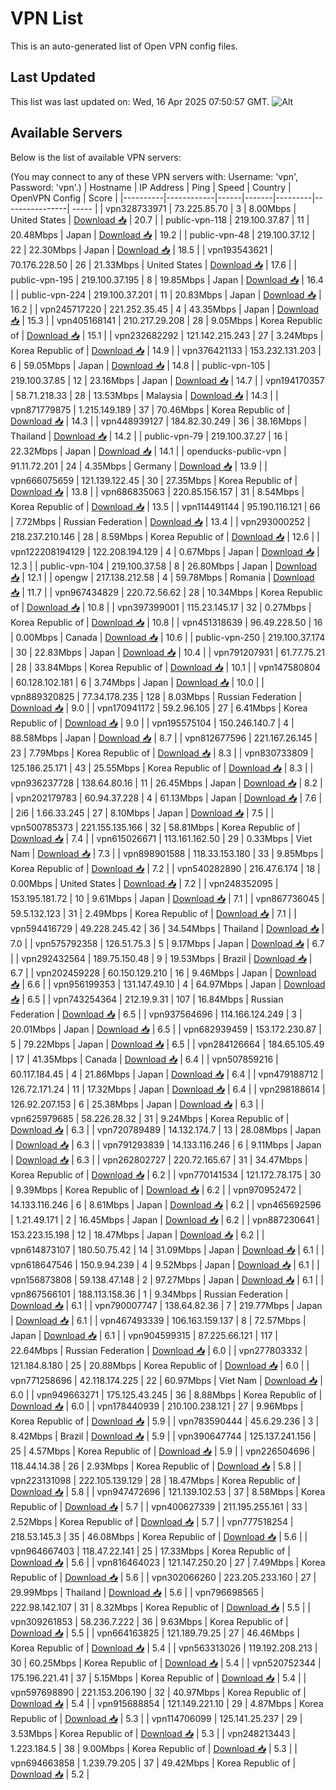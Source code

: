 # VPN List

This is an auto-generated list of Open VPN config files.

## Last Updated

This list was last updated on: Wed, 16 Apr 2025 07:50:57 GMT.
![Alt](https://repobeats.axiom.co/api/embed/186b98318ef1479477931607c1ad7d823f12451f.svg "Repobeats analytics image")

## Available Servers

Below is the list of available VPN servers:

(You may connect to any of these VPN servers with: Username: 'vpn', Password: 'vpn'.)
| Hostname | IP Address | Ping | Speed | Country | OpenVPN Config | Score |
|----------|------------|------|-------|---------|----------------| ----- |
| vpn328733971 | 73.225.85.70 | 3 | 8.00Mbps | United States | [Download 📥](./configs/server_0_US.ovpn) | 20.7 |
| public-vpn-118 | 219.100.37.87 | 11 | 20.48Mbps | Japan | [Download 📥](./configs/server_1_JP.ovpn) | 19.2 |
| public-vpn-48 | 219.100.37.12 | 22 | 22.30Mbps | Japan | [Download 📥](./configs/server_2_JP.ovpn) | 18.5 |
| vpn193543621 | 70.176.228.50 | 26 | 21.33Mbps | United States | [Download 📥](./configs/server_3_US.ovpn) | 17.6 |
| public-vpn-195 | 219.100.37.195 | 8 | 19.85Mbps | Japan | [Download 📥](./configs/server_4_JP.ovpn) | 16.4 |
| public-vpn-224 | 219.100.37.201 | 11 | 20.83Mbps | Japan | [Download 📥](./configs/server_5_JP.ovpn) | 16.2 |
| vpn245717220 | 221.252.35.45 | 4 | 43.35Mbps | Japan | [Download 📥](./configs/server_6_JP.ovpn) | 15.3 |
| vpn405168141 | 210.217.29.208 | 28 | 9.05Mbps | Korea Republic of | [Download 📥](./configs/server_7_KR.ovpn) | 15.1 |
| vpn232682292 | 121.142.215.243 | 27 | 3.24Mbps | Korea Republic of | [Download 📥](./configs/server_8_KR.ovpn) | 14.9 |
| vpn376421133 | 153.232.131.203 | 6 | 59.05Mbps | Japan | [Download 📥](./configs/server_9_JP.ovpn) | 14.8 |
| public-vpn-105 | 219.100.37.85 | 12 | 23.16Mbps | Japan | [Download 📥](./configs/server_10_JP.ovpn) | 14.7 |
| vpn194170357 | 58.71.218.33 | 28 | 13.53Mbps | Malaysia | [Download 📥](./configs/server_11_MY.ovpn) | 14.3 |
| vpn871779875 | 1.215.149.189 | 37 | 70.46Mbps | Korea Republic of | [Download 📥](./configs/server_12_KR.ovpn) | 14.3 |
| vpn448939127 | 184.82.30.249 | 36 | 38.16Mbps | Thailand | [Download 📥](./configs/server_13_TH.ovpn) | 14.2 |
| public-vpn-79 | 219.100.37.27 | 16 | 22.32Mbps | Japan | [Download 📥](./configs/server_14_JP.ovpn) | 14.1 |
| openducks-public-vpn | 91.11.72.201 | 24 | 4.35Mbps | Germany | [Download 📥](./configs/server_15_DE.ovpn) | 13.9 |
| vpn666075659 | 121.139.122.45 | 30 | 27.35Mbps | Korea Republic of | [Download 📥](./configs/server_16_KR.ovpn) | 13.8 |
| vpn686835063 | 220.85.156.157 | 31 | 8.54Mbps | Korea Republic of | [Download 📥](./configs/server_17_KR.ovpn) | 13.5 |
| vpn114491144 | 95.190.116.121 | 66 | 7.72Mbps | Russian Federation | [Download 📥](./configs/server_18_RU.ovpn) | 13.4 |
| vpn293000252 | 218.237.210.146 | 28 | 8.59Mbps | Korea Republic of | [Download 📥](./configs/server_19_KR.ovpn) | 12.6 |
| vpn122208194129 | 122.208.194.129 | 4 | 0.67Mbps | Japan | [Download 📥](./configs/server_20_JP.ovpn) | 12.3 |
| public-vpn-104 | 219.100.37.58 | 8 | 26.80Mbps | Japan | [Download 📥](./configs/server_21_JP.ovpn) | 12.1 |
| opengw | 217.138.212.58 | 4 | 59.78Mbps | Romania | [Download 📥](./configs/server_22_RO.ovpn) | 11.7 |
| vpn967434829 | 220.72.56.62 | 28 | 10.34Mbps | Korea Republic of | [Download 📥](./configs/server_23_KR.ovpn) | 10.8 |
| vpn397399001 | 115.23.145.17 | 32 | 0.27Mbps | Korea Republic of | [Download 📥](./configs/server_24_KR.ovpn) | 10.8 |
| vpn451318639 | 96.49.228.50 | 16 | 0.00Mbps | Canada | [Download 📥](./configs/server_25_CA.ovpn) | 10.6 |
| public-vpn-250 | 219.100.37.174 | 30 | 22.83Mbps | Japan | [Download 📥](./configs/server_26_JP.ovpn) | 10.4 |
| vpn791207931 | 61.77.75.21 | 28 | 33.84Mbps | Korea Republic of | [Download 📥](./configs/server_27_KR.ovpn) | 10.1 |
| vpn147580804 | 60.128.102.181 | 6 | 3.74Mbps | Japan | [Download 📥](./configs/server_28_JP.ovpn) | 10.0 |
| vpn889320825 | 77.34.178.235 | 128 | 8.03Mbps | Russian Federation | [Download 📥](./configs/server_29_RU.ovpn) | 9.0 |
| vpn170941172 | 59.2.96.105 | 27 | 6.41Mbps | Korea Republic of | [Download 📥](./configs/server_30_KR.ovpn) | 9.0 |
| vpn195575104 | 150.246.140.7 | 4 | 88.58Mbps | Japan | [Download 📥](./configs/server_31_JP.ovpn) | 8.7 |
| vpn812677596 | 221.167.26.145 | 23 | 7.79Mbps | Korea Republic of | [Download 📥](./configs/server_32_KR.ovpn) | 8.3 |
| vpn830733809 | 125.186.25.171 | 43 | 25.55Mbps | Korea Republic of | [Download 📥](./configs/server_33_KR.ovpn) | 8.3 |
| vpn936237728 | 138.64.80.16 | 11 | 26.45Mbps | Japan | [Download 📥](./configs/server_34_JP.ovpn) | 8.2 |
| vpn202179783 | 60.94.37.228 | 4 | 61.13Mbps | Japan | [Download 📥](./configs/server_35_JP.ovpn) | 7.6 |
| 2i6 | 1.66.33.245 | 27 | 8.10Mbps | Japan | [Download 📥](./configs/server_36_JP.ovpn) | 7.5 |
| vpn500785373 | 221.155.135.166 | 32 | 58.81Mbps | Korea Republic of | [Download 📥](./configs/server_37_KR.ovpn) | 7.4 |
| vpn615026671 | 113.161.162.50 | 29 | 0.33Mbps | Viet Nam | [Download 📥](./configs/server_38_VN.ovpn) | 7.3 |
| vpn898901588 | 118.33.153.180 | 33 | 9.85Mbps | Korea Republic of | [Download 📥](./configs/server_39_KR.ovpn) | 7.2 |
| vpn540282890 | 216.47.6.174 | 18 | 0.00Mbps | United States | [Download 📥](./configs/server_40_US.ovpn) | 7.2 |
| vpn248352095 | 153.195.181.72 | 10 | 9.61Mbps | Japan | [Download 📥](./configs/server_41_JP.ovpn) | 7.1 |
| vpn867736045 | 59.5.132.123 | 31 | 2.49Mbps | Korea Republic of | [Download 📥](./configs/server_42_KR.ovpn) | 7.1 |
| vpn594416729 | 49.228.245.42 | 36 | 34.54Mbps | Thailand | [Download 📥](./configs/server_43_TH.ovpn) | 7.0 |
| vpn575792358 | 126.51.75.3 | 5 | 9.17Mbps | Japan | [Download 📥](./configs/server_44_JP.ovpn) | 6.7 |
| vpn292432564 | 189.75.150.48 | 9 | 19.53Mbps | Brazil | [Download 📥](./configs/server_45_BR.ovpn) | 6.7 |
| vpn202459228 | 60.150.129.210 | 16 | 9.46Mbps | Japan | [Download 📥](./configs/server_46_JP.ovpn) | 6.6 |
| vpn956199353 | 131.147.49.10 | 4 | 64.97Mbps | Japan | [Download 📥](./configs/server_47_JP.ovpn) | 6.5 |
| vpn743254364 | 212.19.9.31 | 107 | 16.84Mbps | Russian Federation | [Download 📥](./configs/server_48_RU.ovpn) | 6.5 |
| vpn937564696 | 114.166.124.249 | 3 | 20.01Mbps | Japan | [Download 📥](./configs/server_49_JP.ovpn) | 6.5 |
| vpn682939459 | 153.172.230.87 | 5 | 79.22Mbps | Japan | [Download 📥](./configs/server_50_JP.ovpn) | 6.5 |
| vpn284126664 | 184.65.105.49 | 17 | 41.35Mbps | Canada | [Download 📥](./configs/server_51_CA.ovpn) | 6.4 |
| vpn507859216 | 60.117.184.45 | 4 | 21.86Mbps | Japan | [Download 📥](./configs/server_52_JP.ovpn) | 6.4 |
| vpn479188712 | 126.72.171.24 | 11 | 17.32Mbps | Japan | [Download 📥](./configs/server_53_JP.ovpn) | 6.4 |
| vpn298188614 | 126.92.207.153 | 6 | 25.38Mbps | Japan | [Download 📥](./configs/server_54_JP.ovpn) | 6.3 |
| vpn625979685 | 58.226.28.32 | 31 | 9.24Mbps | Korea Republic of | [Download 📥](./configs/server_55_KR.ovpn) | 6.3 |
| vpn720789489 | 14.132.174.7 | 13 | 28.08Mbps | Japan | [Download 📥](./configs/server_56_JP.ovpn) | 6.3 |
| vpn791293839 | 14.133.116.246 | 6 | 9.11Mbps | Japan | [Download 📥](./configs/server_57_JP.ovpn) | 6.3 |
| vpn262802727 | 220.72.165.67 | 31 | 34.47Mbps | Korea Republic of | [Download 📥](./configs/server_58_KR.ovpn) | 6.2 |
| vpn770141534 | 121.172.78.175 | 30 | 9.39Mbps | Korea Republic of | [Download 📥](./configs/server_59_KR.ovpn) | 6.2 |
| vpn970952472 | 14.133.116.246 | 6 | 8.61Mbps | Japan | [Download 📥](./configs/server_60_JP.ovpn) | 6.2 |
| vpn465692596 | 1.21.49.171 | 2 | 16.45Mbps | Japan | [Download 📥](./configs/server_61_JP.ovpn) | 6.2 |
| vpn887230641 | 153.223.15.198 | 12 | 18.47Mbps | Japan | [Download 📥](./configs/server_62_JP.ovpn) | 6.2 |
| vpn614873107 | 180.50.75.42 | 14 | 31.09Mbps | Japan | [Download 📥](./configs/server_63_JP.ovpn) | 6.1 |
| vpn618647546 | 150.9.94.239 | 4 | 9.52Mbps | Japan | [Download 📥](./configs/server_64_JP.ovpn) | 6.1 |
| vpn156873808 | 59.138.47.148 | 2 | 97.27Mbps | Japan | [Download 📥](./configs/server_65_JP.ovpn) | 6.1 |
| vpn867566101 | 188.113.158.36 | 1 | 9.34Mbps | Russian Federation | [Download 📥](./configs/server_66_RU.ovpn) | 6.1 |
| vpn790007747 | 138.64.82.36 | 7 | 219.77Mbps | Japan | [Download 📥](./configs/server_67_JP.ovpn) | 6.1 |
| vpn467493339 | 106.163.159.137 | 8 | 72.57Mbps | Japan | [Download 📥](./configs/server_68_JP.ovpn) | 6.1 |
| vpn904599315 | 87.225.66.121 | 117 | 22.64Mbps | Russian Federation | [Download 📥](./configs/server_69_RU.ovpn) | 6.0 |
| vpn277803332 | 121.184.8.180 | 25 | 20.88Mbps | Korea Republic of | [Download 📥](./configs/server_70_KR.ovpn) | 6.0 |
| vpn771258696 | 42.118.174.225 | 22 | 60.97Mbps | Viet Nam | [Download 📥](./configs/server_71_VN.ovpn) | 6.0 |
| vpn949663271 | 175.125.43.245 | 36 | 8.88Mbps | Korea Republic of | [Download 📥](./configs/server_72_KR.ovpn) | 6.0 |
| vpn178440939 | 210.100.238.121 | 27 | 9.96Mbps | Korea Republic of | [Download 📥](./configs/server_73_KR.ovpn) | 5.9 |
| vpn783590444 | 45.6.29.236 | 3 | 8.42Mbps | Brazil | [Download 📥](./configs/server_74_BR.ovpn) | 5.9 |
| vpn390647744 | 125.137.241.156 | 25 | 4.57Mbps | Korea Republic of | [Download 📥](./configs/server_75_KR.ovpn) | 5.9 |
| vpn226504696 | 118.44.14.38 | 26 | 2.93Mbps | Korea Republic of | [Download 📥](./configs/server_76_KR.ovpn) | 5.8 |
| vpn223131098 | 222.105.139.129 | 28 | 18.47Mbps | Korea Republic of | [Download 📥](./configs/server_77_KR.ovpn) | 5.8 |
| vpn947472696 | 121.139.102.53 | 37 | 8.58Mbps | Korea Republic of | [Download 📥](./configs/server_78_KR.ovpn) | 5.7 |
| vpn400627339 | 211.195.255.161 | 33 | 2.52Mbps | Korea Republic of | [Download 📥](./configs/server_79_KR.ovpn) | 5.7 |
| vpn777518254 | 218.53.145.3 | 35 | 46.08Mbps | Korea Republic of | [Download 📥](./configs/server_80_KR.ovpn) | 5.6 |
| vpn964667403 | 118.47.22.141 | 25 | 17.33Mbps | Korea Republic of | [Download 📥](./configs/server_81_KR.ovpn) | 5.6 |
| vpn816464023 | 121.147.250.20 | 27 | 7.49Mbps | Korea Republic of | [Download 📥](./configs/server_82_KR.ovpn) | 5.6 |
| vpn302066260 | 223.205.233.160 | 27 | 29.99Mbps | Thailand | [Download 📥](./configs/server_83_TH.ovpn) | 5.6 |
| vpn796698565 | 222.98.142.107 | 31 | 8.32Mbps | Korea Republic of | [Download 📥](./configs/server_84_KR.ovpn) | 5.5 |
| vpn309261853 | 58.236.7.222 | 36 | 9.63Mbps | Korea Republic of | [Download 📥](./configs/server_85_KR.ovpn) | 5.5 |
| vpn664163825 | 121.189.79.25 | 27 | 46.46Mbps | Korea Republic of | [Download 📥](./configs/server_86_KR.ovpn) | 5.4 |
| vpn563313026 | 119.192.208.213 | 30 | 60.25Mbps | Korea Republic of | [Download 📥](./configs/server_87_KR.ovpn) | 5.4 |
| vpn520752344 | 175.196.221.41 | 37 | 5.15Mbps | Korea Republic of | [Download 📥](./configs/server_88_KR.ovpn) | 5.4 |
| vpn597698890 | 221.153.206.190 | 32 | 40.97Mbps | Korea Republic of | [Download 📥](./configs/server_89_KR.ovpn) | 5.4 |
| vpn915688854 | 121.149.221.10 | 29 | 4.87Mbps | Korea Republic of | [Download 📥](./configs/server_90_KR.ovpn) | 5.3 |
| vpn114706099 | 125.141.25.237 | 29 | 3.53Mbps | Korea Republic of | [Download 📥](./configs/server_91_KR.ovpn) | 5.3 |
| vpn248213443 | 1.223.184.5 | 38 | 9.00Mbps | Korea Republic of | [Download 📥](./configs/server_92_KR.ovpn) | 5.3 |
| vpn694663858 | 1.239.79.205 | 37 | 49.42Mbps | Korea Republic of | [Download 📥](./configs/server_93_KR.ovpn) | 5.2 |
